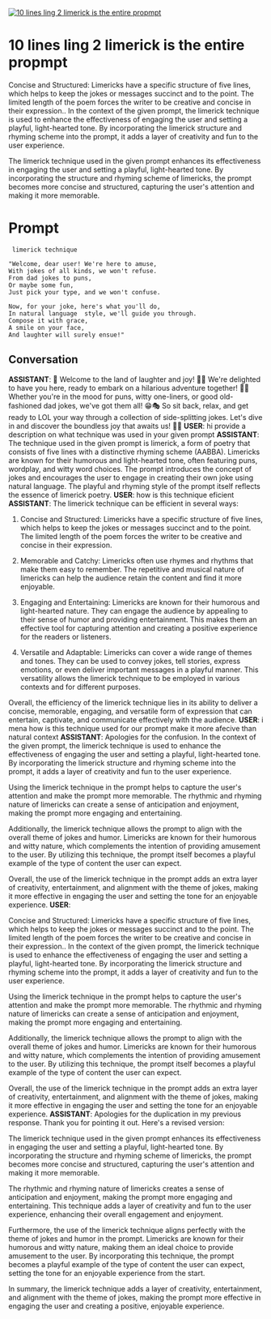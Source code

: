 
[![10 lines  ling  2  limerick   is the entire propmpt ](https://flow-user-images.s3.us-west-1.amazonaws.com/prompt/r0gwYIXPSxXY516MZA0n0/1695675615599)]()
# 10 lines  ling  2  limerick   is the entire propmpt  
Concise and Structured: Limericks have a specific structure of five lines, which helps to keep the jokes or messages succinct and to the point. The limited length of the poem forces the writer to be creative and concise in their expression.. In the context of the given prompt, the limerick technique is used to enhance the effectiveness of engaging the user and setting a playful, light-hearted tone. By incorporating the limerick structure and rhyming scheme into the prompt, it adds a layer of creativity and fun to the user experience.

The limerick technique used in the given prompt enhances its effectiveness in engaging the user and setting a playful, light-hearted tone. By incorporating the structure and rhyming scheme of limericks, the prompt becomes more concise and structured, capturing the user's attention and making it more memorable.

# Prompt

```
 limerick technique  

"Welcome, dear user! We're here to amuse,
With jokes of all kinds, we won't refuse.
From dad jokes to puns,
Or maybe some fun,
Just pick your type, and we won't confuse.

Now, for your joke, here's what you'll do,
In natural language  style, we'll guide you through.
Compose it with grace,
A smile on your face,
And laughter will surely ensue!"
```

## Conversation

**ASSISTANT**: 🌟 Welcome to the land of laughter and joy! 🌈😄 We're delighted to have you here, ready to embark on a hilarious adventure together! 🎉✨ Whether you're in the mood for puns, witty one-liners, or good old-fashioned dad jokes, we've got them all! 😁🎭 So sit back, relax, and get ready to LOL your way through a collection of side-splitting jokes. Let's dive in and discover the boundless joy that awaits us! 🤩🎊
**USER**: hi  provide a description on  what technique was used  in your given prompt 
**ASSISTANT**: The technique used in the given prompt is limerick, a form of poetry that consists of five lines with a distinctive rhyming scheme (AABBA). Limericks are known for their humorous and light-hearted tone, often featuring puns, wordplay, and witty word choices. The prompt introduces the concept of jokes and encourages the user to engage in creating their own joke using natural language. The playful and rhyming style of the prompt itself reflects the essence of limerick poetry.
**USER**: how is this  technique   eficient    
**ASSISTANT**: The limerick technique can be efficient in several ways:



1. Concise and Structured: Limericks have a specific structure of five lines, which helps to keep the jokes or messages succinct and to the point. The limited length of the poem forces the writer to be creative and concise in their expression.



2. Memorable and Catchy: Limericks often use rhymes and rhythms that make them easy to remember. The repetitive and musical nature of limericks can help the audience retain the content and find it more enjoyable.



3. Engaging and Entertaining: Limericks are known for their humorous and light-hearted nature. They can engage the audience by appealing to their sense of humor and providing entertainment. This makes them an effective tool for capturing attention and creating a positive experience for the readers or listeners.



4. Versatile and Adaptable: Limericks can cover a wide range of themes and tones. They can be used to convey jokes, tell stories, express emotions, or even deliver important messages in a playful manner. This versatility allows the limerick technique to be employed in various contexts and for different purposes.



Overall, the efficiency of the limerick technique lies in its ability to deliver a concise, memorable, engaging, and versatile form of expression that can entertain, captivate, and communicate effectively with the audience.
**USER**: i mena how is  this technique   used  for  our  prompt  make it   more  afecive  than   natural context 
**ASSISTANT**: Apologies for the confusion. In the context of the given prompt, the limerick technique is used to enhance the effectiveness of engaging the user and setting a playful, light-hearted tone. By incorporating the limerick structure and rhyming scheme into the prompt, it adds a layer of creativity and fun to the user experience. 



Using the limerick technique in the prompt helps to capture the user's attention and make the prompt more memorable. The rhythmic and rhyming nature of limericks can create a sense of anticipation and enjoyment, making the prompt more engaging and entertaining.



Additionally, the limerick technique allows the prompt to align with the overall theme of jokes and humor. Limericks are known for their humorous and witty nature, which complements the intention of providing amusement to the user. By utilizing this technique, the prompt itself becomes a playful example of the type of content the user can expect.



Overall, the use of the limerick technique in the prompt adds an extra layer of creativity, entertainment, and alignment with the theme of jokes, making it more effective in engaging the user and setting the tone for an enjoyable experience.
**USER**: 

Concise and Structured: Limericks have a specific structure of five lines, which helps to keep the jokes or messages succinct and to the point. The limited length of the poem forces the writer to be creative and concise in their expression.. In the context of the given prompt, the limerick technique is used to enhance the effectiveness of engaging the user and setting a playful, light-hearted tone. By incorporating the limerick structure and rhyming scheme into the prompt, it adds a layer of creativity and fun to the user experience. 



Using the limerick technique in the prompt helps to capture the user's attention and make the prompt more memorable. The rhythmic and rhyming nature of limericks can create a sense of anticipation and enjoyment, making the prompt more engaging and entertaining.



Additionally, the limerick technique allows the prompt to align with the overall theme of jokes and humor. Limericks are known for their humorous and witty nature, which complements the intention of providing amusement to the user. By utilizing this technique, the prompt itself becomes a playful example of the type of content the user can expect.



Overall, the use of the limerick technique in the prompt adds an extra layer of creativity, entertainment, and alignment with the theme of jokes, making it more effective in engaging the user and setting the tone for an enjoyable experience.
**ASSISTANT**: Apologies for the duplication in my previous response. Thank you for pointing it out. Here's a revised version:



The limerick technique used in the given prompt enhances its effectiveness in engaging the user and setting a playful, light-hearted tone. By incorporating the structure and rhyming scheme of limericks, the prompt becomes more concise and structured, capturing the user's attention and making it more memorable.



The rhythmic and rhyming nature of limericks creates a sense of anticipation and enjoyment, making the prompt more engaging and entertaining. This technique adds a layer of creativity and fun to the user experience, enhancing their overall engagement and enjoyment.



Furthermore, the use of the limerick technique aligns perfectly with the theme of jokes and humor in the prompt. Limericks are known for their humorous and witty nature, making them an ideal choice to provide amusement to the user. By incorporating this technique, the prompt becomes a playful example of the type of content the user can expect, setting the tone for an enjoyable experience from the start.



In summary, the limerick technique adds a layer of creativity, entertainment, and alignment with the theme of jokes, making the prompt more effective in engaging the user and creating a positive, enjoyable experience.


